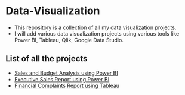 # Data-Visualization

- This repository is a collection of all my data visualization projects.
- I will add various data visualization projects using various tools like Power BI, Tableau, Qlik, Google Data Studio.

## List of all the projects

- [Sales and Budget Analysis using Power BI](https://github.com/preetparmar/Data-Visualization/tree/main/Sales%20and%20Budget%20Analysis)
- [Executive Sales Report using Power BI](https://github.com/preetparmar/Data-Visualization/tree/main/Executive%20Sales%20Report)
- [Financial Complaints Report using Tableau](https://public.tableau.com/app/profile/preet.parmar6806/viz/FinancialComplaints_16446649411580/FCOVERVIEW?publish=yes)
